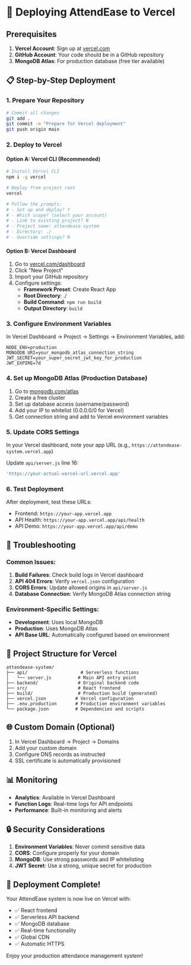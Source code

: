 # 🚀 Deploying AttendEase to Vercel

## Prerequisites

1. **Vercel Account**: Sign up at [vercel.com](https://vercel.com)
2. **GitHub Account**: Your code should be in a GitHub repository
3. **MongoDB Atlas**: For production database (free tier available)

## 📋 Step-by-Step Deployment

### 1. Prepare Your Repository

```bash
# Commit all changes
git add .
git commit -m "Prepare for Vercel deployment"
git push origin main
```

### 2. Deploy to Vercel

#### Option A: Vercel CLI (Recommended)
```bash
# Install Vercel CLI
npm i -g vercel

# Deploy from project root
vercel

# Follow the prompts:
# - Set up and deploy? Y
# - Which scope? (select your account)
# - Link to existing project? N
# - Project name: attendease-system
# - Directory: ./
# - Override settings? N
```

#### Option B: Vercel Dashboard
1. Go to [vercel.com/dashboard](https://vercel.com/dashboard)
2. Click "New Project"
3. Import your GitHub repository
4. Configure settings:
   - **Framework Preset**: Create React App
   - **Root Directory**: ./
   - **Build Command**: `npm run build`
   - **Output Directory**: `build`

### 3. Configure Environment Variables

In Vercel Dashboard → Project → Settings → Environment Variables, add:

```env
NODE_ENV=production
MONGODB_URI=your_mongodb_atlas_connection_string
JWT_SECRET=your_super_secret_jwt_key_for_production
JWT_EXPIRE=7d
```

### 4. Set up MongoDB Atlas (Production Database)

1. Go to [mongodb.com/atlas](https://www.mongodb.com/atlas)
2. Create a free cluster
3. Set up database access (username/password)
4. Add your IP to whitelist (0.0.0.0/0 for Vercel)
5. Get connection string and add to Vercel environment variables

### 5. Update CORS Settings

In your Vercel dashboard, note your app URL (e.g., `https://attendease-system.vercel.app`)

Update `api/server.js` line 16:
```javascript
'https://your-actual-vercel-url.vercel.app'
```

### 6. Test Deployment

After deployment, test these URLs:
- Frontend: `https://your-app.vercel.app`
- API Health: `https://your-app.vercel.app/api/health`
- API Demo: `https://your-app.vercel.app/api/demo`

## 🔧 Troubleshooting

### Common Issues:

1. **Build Failures**: Check build logs in Vercel dashboard
2. **API 404 Errors**: Verify `vercel.json` configuration
3. **CORS Errors**: Update allowed origins in `api/server.js`
4. **Database Connection**: Verify MongoDB Atlas connection string

### Environment-Specific Settings:

- **Development**: Uses local MongoDB
- **Production**: Uses MongoDB Atlas
- **API Base URL**: Automatically configured based on environment

## 📁 Project Structure for Vercel

```
attendease-system/
├── api/                    # Serverless functions
│   └── server.js          # Main API entry point
├── backend/               # Original backend code
├── src/                   # React frontend
├── build/                 # Production build (generated)
├── vercel.json           # Vercel configuration
├── .env.production       # Production environment variables
└── package.json          # Dependencies and scripts
```

## 🌐 Custom Domain (Optional)

1. In Vercel Dashboard → Project → Domains
2. Add your custom domain
3. Configure DNS records as instructed
4. SSL certificate is automatically provisioned

## 📊 Monitoring

- **Analytics**: Available in Vercel Dashboard
- **Function Logs**: Real-time logs for API endpoints
- **Performance**: Built-in monitoring and alerts

## 🔒 Security Considerations

1. **Environment Variables**: Never commit sensitive data
2. **CORS**: Configure properly for your domain
3. **MongoDB**: Use strong passwords and IP whitelisting
4. **JWT Secret**: Use a strong, unique secret for production

## 🚀 Deployment Complete!

Your AttendEase system is now live on Vercel with:
- ✅ React frontend
- ✅ Serverless API backend
- ✅ MongoDB database
- ✅ Real-time functionality
- ✅ Global CDN
- ✅ Automatic HTTPS

Enjoy your production attendance management system! 